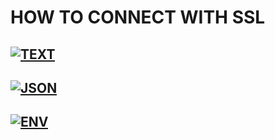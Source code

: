 # HOW TO CONNECT WITH SSL

## [![TEXT](https://dabuttonfactory.com/button.png?t=TEXT&f=Open+Sans-Bold&ts=20&tc=fff&hp=45&vp=20&c=20&bgt=gradient&bgc=3b7dbf&ebgc=073763)](./text.md)   
## [![JSON](https://dabuttonfactory.com/button.png?t=JSON&f=Open+Sans-Bold&ts=20&tc=fff&hp=45&vp=20&c=20&bgt=gradient&bgc=3b7dbf&ebgc=073763)](./json)        
## [![ENV](https://dabuttonfactory.com/button.png?t=ENV&f=Open+Sans-Bold&ts=20&tc=fff&hp=45&vp=20&c=20&bgt=gradient&bgc=3b7dbf&ebgc=073763)](./env)
